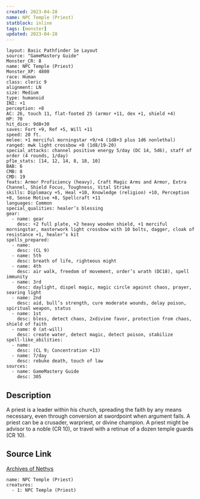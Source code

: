 ```yaml
---
created: 2023-04-28
name: NPC Temple (Priest)
statblock: inline
tags: [monster]
updated: 2023-04-28
---
```

```statblock
layout: Basic Pathfinder 1e Layout
source: "GameMastery Guide"
Monster_CR: 8
name: NPC Temple (Priest)
Monster_XP: 4800
race: Human
class: cleric 9
alignment: LN
size: Medium
type: humanoid
INI: +1
perception: +8
AC: 26, touch 11, flat-footed 25 (armor +11, dex +1, shield +4)
HP: 70
hit_dice: 9d8+30
saves: Fort +9, Ref +5, Will +11
speed: 20 ft.
melee: +1 merciful morningstar +9/+4 (1d8+3 plus 1d6 nonlethal)
ranged: mwk light crossbow +8 (1d8/19-20)
special_attacks: channel positive energy 5/day (DC 14, 5d6), staff of order (4 rounds, 1/day)
pf1e_stats: [14, 12, 14, 8, 18, 10]
BAB: 6
CMB: 8
CMD: 19
feats: Armor Proficiency (heavy), Craft Magic Arms and Armor, Extra Channel, Shield Focus, Toughness, Vital Strike
skills: Diplomacy +5, Heal +10, Knowledge (religion) +10, Perception +8, Sense Motive +8, Spellcraft +11
languages: Common
special_qualities: healer’s blessing
gear:
  - name: gear
    desc: +2 full plate, +2 heavy wooden shield, +1 merciful morningstar, masterwork light crossbow with 10 bolts, dagger, cloak of resistance +1, healer’s kit
spells_prepared:
  - name:
    desc: (CL 9)
  - name: 5th
    desc: breath of life, righteous might
  - name: 4th
    desc: air walk, freedom of movement, order’s wrath (DC18), spell immunity
  - name: 3rd
    desc: daylight, dispel magic, magic circle against chaos, prayer, searing light
  - name: 2nd
    desc: aid, bull’s strength, cure moderate wounds, delay poison, spiritual weapon, status
  - name: 1st
    desc: bless, detect chaos, 2xdivine favor, protection from chaos, shield of faith
  - name: 0 (at-will)
    desc: create water, detect magic, detect poison, stabilize
spell-like_abilities:
  - name:
    desc: (CL 9; Concentration +13)
  - name: 7/day
    desc: rebuke death, touch of law
sources:
  - name: GameMastery Guide
    desc: 305
```
## Description
A priest is a leader within his church, spreading the faith by any means necessary, even through conversion at swordpoint when argument fails. A priest can be a crusader, warpriest, or divine champion. A priest might be advisor to a noble (CR 10), or travel with a retinue of a dozen temple guards (CR 10).
## Source Link
[Archives of Nethys](https://aonprd.com/NPCDisplay.aspx?ItemName=Temple%20(Priest))
```encounter-table
name: NPC Temple (Priest)
creatures:
  - 1: NPC Temple (Priest)
```
